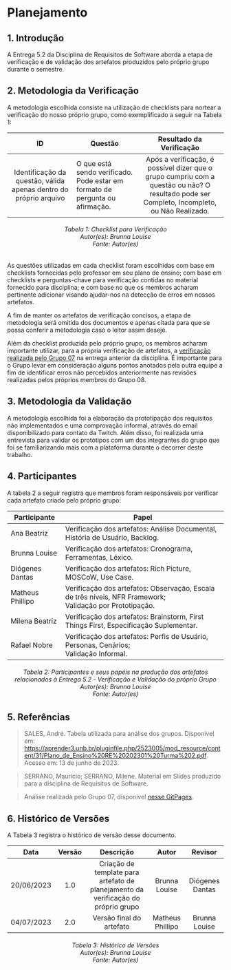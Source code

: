 # Planejamento
## 1. Introdução
A Entrega 5.2 da Disciplina de Requisitos de Software aborda a etapa de verificação e de validação dos artefatos produzidos pelo próprio grupo durante o semestre. 

## 2. Metodologia da Verificação

A metodologia escolhida consiste na utilização de checklists para nortear a verificação do nosso próprio grupo, como exemplificado a seguir na Tabela 1:

| ID |Questão| Resultado da Verificação |
| :---: | --- | :---: |
| Identificação da questão, válida apenas dentro do próprio arquivo | O que está sendo verificado. Pode estar em formato de pergunta ou afirmação.  | Após a verificação, é possível dizer que o grupo cumpriu com a questão ou não? O resultado pode ser Completo, Incompleto, ou Não Realizado.|

<h6 align = "center"> Tabela 1: Checklist para Verificação
<br> Autor(es): Brunna Louise
<br>Fonte: Autor(es)</h6>

As questões utilizadas em cada checklist foram escolhidas com base em checklists fornecidas pelo professor em seu plano de ensino; com base em checklists e perguntas-chave para verificação contidas no material fornecido para disciplina; e com base no que os membros acharam pertinente adicionar visando ajudar-nos na detecção de erros em nossos artefatos.

A fim de manter os artefatos de verificação concisos, a etapa de metodologia será omitida dos documentos e apenas citada para que se possa conferir a metodologia caso o leitor assim deseje.

Além da checklist produzida pelo próprio grupo, os membros acharam importante utilizar, para a própria verificação de artefatos, a [verificação realizada pelo Grupo 07](https://requisitos-de-software.github.io/2023.1-Petz/analise/teste/planejamento/) na entrega anterior da disciplina. É importante para o Grupo levar em consideração alguns pontos anotados pela outra equipe a fim de identificar erros não percebidos anteriormente nas revisões realizadas pelos próprios membros do Grupo 08. 

## 3. Metodologia da Validação

A metodologia escolhida foi a elaboração da prototipação dos requisitos não implementados e uma comprovação informal, através do email disponibilizado para contato da Twitch. Além disso, foi realizada uma entrevista para validar os protótipos com um dos integrantes do grupo que foi se familiarizando mais com a plataforma durante o decorrer deste trabalho.

## 4. Participantes

A tabela 2 a seguir registra que membros foram responsáveis por verificar cada artefato criado pelo próprio grupo:

| **Participante** | **Papel** |
| ---- | ----------- | 
| Ana Beatriz | Verificação dos artefatos: Análise Documental, História de Usuário, Backlog. |
| Brunna Louise | Verificação dos artefatos: Cronograma, Ferramentas, Léxico. |
| Diógenes Dantas | Verificação dos artefatos: Rich Picture, MOSCoW, Use Case. |
| Matheus Phillipo | Verificação dos artefatos: Observação, Escala de três níveis, NFR Framework; <br> Validação por Prototipação. |
| Milena Beatriz | Verificação dos artefatos: Brainstorm, First Things First, Especificação Suplementar. |
| Rafael Nobre | Verificação dos artefatos: Perfis de Usuário, Personas, Cenários; <br> Validação Informal. |

<h6 align = "center"> Tabela 2: Participantes e seus papéis na produção dos artefatos relacionados à Entrega 5.2 - Verificação e Validação do próprio Grupo 
<br> Autor(es): Brunna Louise
<br>Fonte: Autor(es)</h6>

## 5. Referências

>SALES, André. Tabela utilizada para análise dos grupos. Disponível em: https://aprender3.unb.br/pluginfile.php/2523005/mod_resource/content/31/Plano_de_Ensino%20RE%20202301%20Turma%202.pdf. Acesso em: 13 de junho de 2023.

>SERRANO, Maurício; SERRANO, Milene. Material em Slides produzido para a disciplina de Requisitos de Software.

>Análise realizada pelo Grupo 07, disponível [nesse GitPages](https://requisitos-de-software.github.io/2023.1-Petz/).

## 6. Histórico de Versões

A Tabela 3 registra o histórico de versão desse documento.

|**Data** | **Versão** | **Descrição** | **Autor** | **Revisor** |
|:---: | :---: | :---: | :---: | :---: |
| 20/06/2023 | 1.0 | Criação de template para artefato de planejamento da verificação do próprio grupo | Brunna Louise | Diógenes Dantas |
| 04/07/2023 | 2.0 | Versão final do artefato | Matheus Phillipo | Brunna Louise |

<h6 align = "center"> Tabela 3: Histórico de Versões
<br> Autor(es): Brunna Louise
<br>Fonte: Autor(es)</h6>

